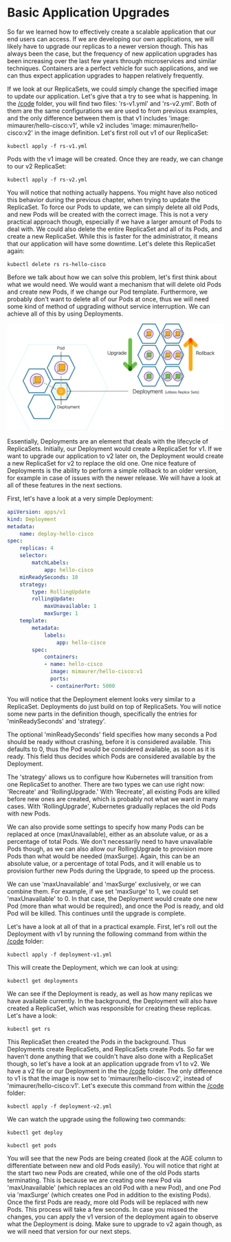 # Basic Application Upgrades

So far we learned how to effectively create a scalable application that our end users can access. If we are developing our own applications, we will likely have to upgrade our replicas to a newer version though. This has always been the case, but the frequency of new application upgrades has been increasing over the last few years through microservices and similar techniques. Containers are a perfect vehicle for such applications, and we can thus expect application upgrades to happen relatively frequently.

If we look at our ReplicaSets, we could simply change the specified image to update our application. Let's give that a try to see what is happening. In the [/code](code/ "/code") folder, you will find two files: 'rs-v1.yml' and 'rs-v2.yml'. Both of them are the same configurations we are used to from previous examples, and the only difference between them is that v1 includes 'image: mimaurer/hello-cisco:v1', while v2 includes 'image: mimaurer/hello-cisco:v2' in the image definition. Let's first roll out v1 of our ReplicaSet:

```
kubectl apply -f rs-v1.yml
```

Pods with the v1 image will be created. Once they are ready, we can change to our v2 ReplicaSet:

```
kubectl apply -f rs-v2.yml
```

You will notice that nothing actually happens. You might have also noticed this behavior during the previous chapter, when trying to update the ReplicaSet. To force our Pods to update, we can simply delete all old Pods, and new Pods will be created with the correct image. This is not a very practical approach though, especially if we have a larger amount of Pods to deal with. We could also delete the entire ReplicaSet and all of its Pods, and create a new ReplicaSet. While this is faster for the administrator, it means that our application will have some downtime. Let's delete this ReplicaSet again:

```
kubectl delete rs rs-hello-cisco
```

Before we talk about how we can solve this problem, let's first think about what we would need. We would want a mechanism that will delete old Pods and create new Pods, if we change our Pod template. Furthermore, we probably don't want to delete all of our Pods at once, thus we will need some kind of method of upgrading without service interruption. We can achieve all of this by using Deployments.

![Deployments](img/deployment.png?raw=true "Deployments")

Essentially, Deployments are an element that deals with the lifecycle of ReplicaSets. Initially, our Deployment would create a ReplicaSet for v1. If we want to upgrade our application to v2 later on, the Deployment would create a new ReplicaSet for v2 to replace the old one. One nice feature of Deployments is the ability to perform a simple rollback to an older version, for example in case of issues with the newer release. We will have a look at all of these features in the next sections.

First, let's have a look at a very simple Deployment:

```yaml
apiVersion: apps/v1
kind: Deployment
metadata:
    name: deploy-hello-cisco
spec:
    replicas: 4
    selector:
        matchLabels:
            app: hello-cisco
    minReadySeconds: 10
    strategy:
        type: RollingUpdate
        rollingUpdate:
            maxUnavailable: 1
            maxSurge: 1
    template:
        metadata:
            labels:
                app: hello-cisco
        spec:
            containers:
            - name: hello-cisco
              image: mimaurer/hello-cisco:v1
              ports:
              - containerPort: 5000
```

You will notice that the Deployment element looks very similar to a ReplicaSet. Deployments do just build on top of ReplicaSets. You will notice some new parts in the definition though, specifically the entries for 'minReadySeconds' and 'strategy'.

The optional 'minReadySeconds' field specifies how many seconds a Pod should be ready without crashing, before it is considered available. This defaults to 0, thus the Pod would be considered available, as soon as it is ready. This field thus decides which Pods are considered available by the Deployment.

The 'strategy' allows us to configure how Kubernetes will transition from one ReplicaSet to another. There are two types we can use right now: 'Recreate' and 'RollingUpgrade.' With 'Recreate', all existing Pods are killed before new ones are created, which is probably not what we want in many cases. With 'RollingUpgrade', Kubernetes gradually replaces the old Pods with new Pods.

We can also provide some settings to specify how many Pods can be replaced at once (maxUnavailable), either as an absolute value, or as a percentage of total Pods. We don't necessarily need to have unavailable Pods though, as we can also allow our RollingUpgrade to provision more Pods than what would be needed (maxSurge). Again, this can be an absolute value, or a percentage of total Pods, and it will enable us to provision further new Pods during the Upgrade, to speed up the process.

We can use 'maxUnavailable' and 'maxSurge' exclusively, or we can combine them. For example, if we set 'maxSurge' to 1, we could set 'maxUnavailable' to 0. In that case, the Deployment would create one new Pod (more than what would be required), and once the Pod is ready, and old Pod will be killed. This continues until the upgrade is complete.

Let's have a look at all of that in a practical example. First, let's roll out the Deployment with v1 by running the following command from within the [/code](code/ "/code") folder:

```
kubectl apply -f deployment-v1.yml
```

This will create the Deployment, which we can look at using:

```
kubectl get deployments
```

We can see if the Deployment is ready, as well as how many replicas we have available currently. In the background, the Deployment will also have created a ReplicaSet, which was responsible for creating these replicas. Let's have a look:

```
kubectl get rs
```

This ReplicaSet then created the Pods in the background. Thus Deployments create ReplicaSets, and ReplicaSets create Pods. So far we haven't done anything that we couldn't have also done with a ReplicaSet though, so let's have a look at an application upgrade from v1 to v2. We have a v2 file or our Deployment in the the [/code](code/ "/code") folder. The only difference to v1 is that the image is now set to 'mimaurer/hello-cisco:v2', instead of 'mimaurer/hello-cisco:v1'. Let's execute this command from within the [/code](code/ "/code") folder:

```
kubectl apply -f deployment-v2.yml
```

We can watch the upgrade using the following two commands:

```
kubectl get deploy
```

```
kubectl get pods
```

You will see that the new Pods are being created (look at the AGE column to differentiate between new and old Pods easily). You will notice that right at the start two new Pods are created, while one of the old Pods starts terminating. This is because we are creating one new Pod via 'maxUnavailable' (which replaces an old Pod with a new Pod), and one Pod via 'maxSurge' (which creates one Pod in addition to the existing Pods). Once the first Pods are ready, more old Pods will be replaced with new Pods. This process will take a few seconds. In case you missed the changes, you can apply the v1 version of the deployment again to observe what the Deployment is doing. Make sure to upgrade to v2 again though, as we will need that version for our next steps.

